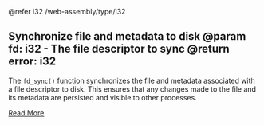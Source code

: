 @refer i32 /web-assembly/type/i32

Synchronize file and metadata to disk
@param fd: i32 - The file descriptor to sync
@return error: i32
---

The `fd_sync()` function synchronizes the file and metadata associated with a file descriptor to disk. This ensures that any changes made to the file and its metadata are persisted and visible to other processes.

[Read More](https://wasix.org/docs/api-reference/wasi/fd_sync)
